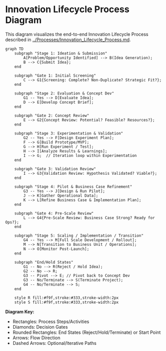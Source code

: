 # Innovation Lifecycle Process Diagram

This diagram visualizes the end-to-end Innovation Lifecycle Process described in [../Processes/Innovation_Lifecycle_Process.md](../Processes/Innovation_Lifecycle_Process.md).

```mermaid
graph TD
    subgraph "Stage 1: Ideation & Submission"
        A[Problem/Opportunity Identified] --> B(Idea Generation);
        B --> C{Submit Idea};
    end

    subgraph "Gate 1: Initial Screening"
        C --> G1{Screening: Complete? Non-Duplicate? Strategic Fit?};
    end

    subgraph "Stage 2: Evaluation & Concept Dev"
        G1 -- Yes --> D[Evaluate Idea];
        D --> E[Develop Concept Brief];
    end

    subgraph "Gate 2: Concept Review"
        E --> G2{Concept Review: Potential? Feasible? Resources?};
    end

    subgraph "Stage 3: Experimentation & Validation"
        G2 -- Yes --> F[Design Experiment Plan];
        F --> G[Build Prototype/MVP];
        G --> H[Run Experiment / Test];
        H --> I[Analyze Results & Learnings];
        I --> G;  // Iteration loop within Experimentation
    end

    subgraph "Gate 3: Validation Review"
        I --> G3{Validation Review: Hypothesis Validated? Viable?};
    end

    subgraph "Stage 4: Pilot & Business Case Refinement"
        G3 -- Yes --> J[Design & Run Pilot];
        J --> K[Gather Operational Data];
        K --> L[Refine Business Case & Implementation Plan];
    end

    subgraph "Gate 4: Pre-Scale Review"
        L --> G4{Pre-Scale Review: Business Case Strong? Ready for Ops?};
    end

    subgraph "Stage 5: Scaling / Implementation / Transition"
        G4 -- Yes --> M[Full Scale Development / Rollout];
        M --> N[Transition to Business Unit / Operations];
        N --> O[Monitor Post-Launch];
    end

    subgraph "End/Hold States"
        G1 -- No --> R(Reject / Hold Idea);
        G2 -- No --> R;
        G3 -- Pivot --> E; // Pivot back to Concept Dev
        G3 -- No/Terminate --> S(Terminate Project);
        G4 -- No/Terminate --> S;
    end

    style R fill:#f9f,stroke:#333,stroke-width:2px
    style S fill:#f9f,stroke:#333,stroke-width:2px
```

**Diagram Key:**
- Rectangles: Process Steps/Activities
- Diamonds: Decision Gates
- Rounded Rectangles: End States (Reject/Hold/Terminate) or Start Point
- Arrows: Flow Direction
- Dashed Arrows: Optional/Iterative Paths 